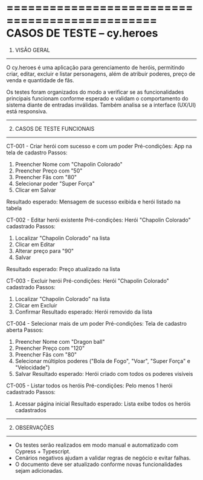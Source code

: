 ===============================================
        CASOS DE TESTE – cy.heroes
===============================================

1. VISÃO GERAL
--------------
O cy.heroes é uma aplicação para gerenciamento de heróis, permitindo criar, editar, excluir e listar personagens, além de atribuir poderes, preço de venda e quantidade de fãs.

Os testes foram organizados do modo a verificar se as funcionalidades principais funcionam conforme esperado e validam o comportamento do sistema diante de entradas inválidas. Também analisa se a interface (UX/UI) está responsiva.

------------------------------------------------
2. CASOS DE TESTE FUNCIONAIS
------------------------------------------------
CT-001 - Criar herói com sucesso e com um poder
Pré-condições: App na tela de cadastro
Passos:
1. Preencher Nome com "Chapolin Colorado"
2. Preencher Preço com "50"
3. Preencher Fãs com "80"
3. Selecionar poder "Super Força"
4. Clicar em Salvar

Resultado esperado: Mensagem de sucesso exibida e herói listado na tabela

CT-002 - Editar herói existente
Pré-condições: Herói "Chapolin Colorado" cadastrado
Passos:
1. Localizar "Chapolin Colorado" na lista
2. Clicar em Editar
3. Alterar preço para "90"
4. Salvar

Resultado esperado: Preço atualizado na lista

CT-003 - Excluir herói
Pré-condições: Herói "Chapolin Colorado" cadastrado
Passos:
1. Localizar "Chapolin Colorado" na lista
2. Clicar em Excluir
3. Confirmar
Resultado esperado: Herói removido da lista

CT-004 - Selecionar mais de um poder
Pré-condições: Tela de cadastro aberta
Passos:
1. Preencher Nome com "Dragon ball"
2. Preencher Preço com "120"
3. Preencher Fãs com "80"
4. Selecionar múltiplos poderes ("Bola de Fogo", "Voar", "Super Força" e "Velocidade")
5. Salvar
Resultado esperado: Herói criado com todos os poderes visíveis

CT-005 - Listar todos os heróis
Pré-condições: Pelo menos 1 herói cadastrado
Passos:
1. Acessar página inicial
Resultado esperado: Lista exibe todos os heróis cadastrados

------------------------------------------------
2. OBSERVAÇÕES
------------------------------------------------
- Os testes serão realizados em modo manual e automatizado com Cypress + Typescript.
- Cenários negativos ajudam a validar regras de negócio e evitar falhas.
- O documento deve ser atualizado conforme novas funcionalidades sejam adicionadas.
